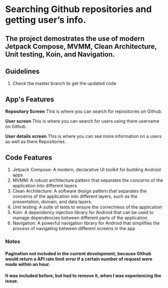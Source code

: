 # Searching Github repositories and getting user’s info.

## The project demostrates the use of modern Jetpack Compose, MVMM, Clean Architecture, Unit testing, Koin, and Navigation.

## Guidelines
1. Check the master branch to get the updated code
   
## App's Features

**Repository Screen**
This is where you can search for repositories on Github.

**User screen**
This is where you can search for users using there username on Github.

**User details screen**
This is where you can see more information on a users as well as there Repositories.


## Code Features
1. Jetpack Compose: A modern, declarative UI toolkit for building Android apps
2. MVMM: A robust architecture pattern that separates the concerns of the application into different layers
3. Clean Architecture: A software design pattern that separates the concerns of the application into different layers, such as the presentation, domain, and data layers.
4. Unit testing: A suite of tests to ensure the correctness of the application
5. Koin: A dependency injection library for Android that can be used to manage dependencies between different parts of the application
6. Navigation: A powerful navigation library for Android that simplifies the process of navigating between different screens in the app


### Notes
####  Pagination not included in the current development, because Github would return a API rate limit error if a certain number of request were made within an hour.
####  It was included before, but had to remove it, when I was experiencing the issue. 
